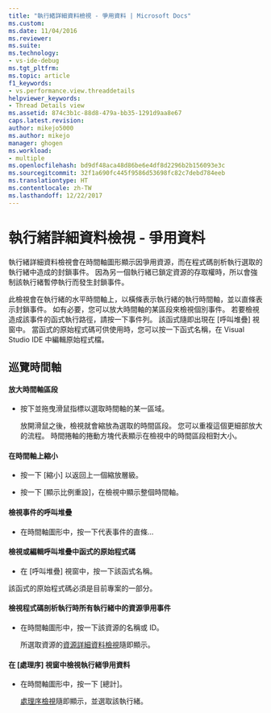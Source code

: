 ```yaml
---
title: "執行緒詳細資料檢視 - 爭用資料 | Microsoft Docs"
ms.custom: 
ms.date: 11/04/2016
ms.reviewer: 
ms.suite: 
ms.technology:
- vs-ide-debug
ms.tgt_pltfrm: 
ms.topic: article
f1_keywords:
- vs.performance.view.threaddetails
helpviewer_keywords:
- Thread Details view
ms.assetid: 874c3b1c-88d8-479a-bb35-1291d9aa8e67
caps.latest.revision: 
author: mikejo5000
ms.author: mikejo
manager: ghogen
ms.workload:
- multiple
ms.openlocfilehash: bd9df48aca48d86be6e4df8d2296b2b156093e3c
ms.sourcegitcommit: 32f1a690fc445f9586d53698fc82c7debd784eeb
ms.translationtype: HT
ms.contentlocale: zh-TW
ms.lasthandoff: 12/22/2017
---
```

# <a name="thread-details-view---contention-data"></a>執行緒詳細資料檢視 - 爭用資料
執行緒詳細資料檢視會在時間軸圖形顯示因爭用資源，而在程式碼剖析執行選取的執行緒中造成的封鎖事件。 因為另一個執行緒已鎖定資源的存取權時，所以會強制該執行緒暫停執行而發生封鎖事件。  
  
 此檢視會在執行緒的水平時間軸上，以橫條表示執行緒的執行時間軸，並以直條表示封鎖事件。 如有必要，您可以放大時間軸的某區段來檢視個別事件。 若要檢視造成該事件的函式執行路徑，請按一下事件列。 該函式隨即出現在 [呼叫堆疊] 視窗中。 當函式的原始程式碼可供使用時，您可以按一下函式名稱，在 Visual Studio IDE 中編輯原始程式檔。  
  
## <a name="navigating-the-timeline"></a>巡覽時間軸  
  
#### <a name="to-zoom-in-on-a-timeline-segment"></a>放大時間軸區段  
  
-   按下並拖曳滑鼠指標以選取時間軸的某一區域。  
  
     放開滑鼠之後，檢視就會縮放為選取的時間區段。 您可以重複這個更細部放大的流程。 時間捲軸的捲動方塊代表顯示在檢視中的時間區段相對大小。  
  
#### <a name="to-zoom-out-on-a-timeline"></a>在時間軸上縮小  
  
-   按一下 [縮小] 以返回上一個縮放層級。  
  
-   按一下 [顯示比例重設]，在檢視中顯示整個時間軸。  
  
#### <a name="to-view-the-call-stack-of-an-event"></a>檢視事件的呼叫堆疊  
  
-   在時間軸圖形中，按一下代表事件的直條...  
  
#### <a name="to-view-or-edit-the-source-code-of-a-function-in-the-call-stack"></a>檢視或編輯呼叫堆疊中函式的原始程式碼  
  
-   在 [呼叫堆疊] 視窗中，按一下該函式名稱。  
  
 該函式的原始程式碼必須是目前專案的一部分。  
  
#### <a name="to-view-the-contention-events-of-a-resource-in-all-threads-in-the-profiling-run"></a>檢視程式碼剖析執行時所有執行緒中的資源爭用事件  
  
-   在時間軸圖形中，按一下該資源的名稱或 ID。  
  
     所選取資源的[資源詳細資料檢視](../profiling/resource-details-view-contention-data.md)隨即顯示。  
  
#### <a name="to-view-the-thread-contention-data-in-the-processes-window"></a>在 [處理序] 視窗中檢視執行緒爭用資料  
  
-   在時間軸圖形中，按一下 [總計]。  
  
     [處理序檢視](../profiling/process-view-contention-data.md)隨即顯示，並選取該執行緒。